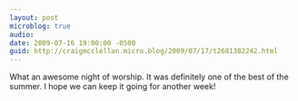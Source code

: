 ```yaml
---
layout: post
microblog: true
audio: 
date: 2009-07-16 19:00:00 -0500
guid: http://craigmcclellan.micro.blog/2009/07/17/t2681382242.html
---
```

What an awesome night of worship.  It was definitely one of the best of the summer.  I hope we can keep it going for another week!
